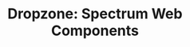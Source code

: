 ---
layout: examples.njk
title: 'Dropzone: Spectrum Web Components'
displayName: Dropzone
componentName: dropzone
tags:
  - component-examples
---